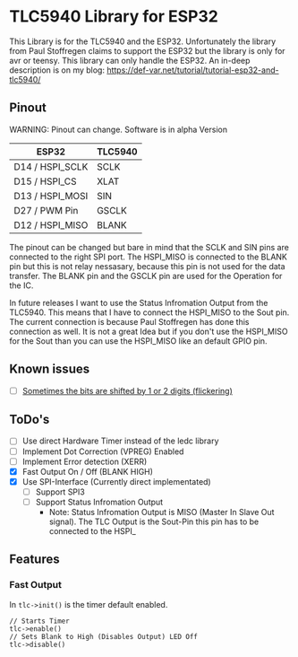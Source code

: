 # TLC5940 Library for ESP32

This Library is for the TLC5940 and the ESP32. Unfortunately the library from Paul Stoffregen claims to  support the ESP32 but the library is only for avr or teensy. This library can only handle the ESP32. An in-deep description is on my blog: https://def-var.net/tutorial/tutorial-esp32-and-tlc5940/

## Pinout

WARNING: Pinout can change. Software is in alpha Version

| ESP32 | TLC5940 |
| --- | --- |
| D14 / HSPI_SCLK | SCLK |
| D15 / HSPI_CS | XLAT | 
| D13 / HSPI_MOSI | SIN | 
| D27 / PWM Pin | GSCLK | 
| D12 / HSPI_MISO | BLANK | 

The pinout can be changed but bare in mind that the SCLK and SIN pins are connected to the right SPI port. The HSPI_MISO is connected to the BLANK pin but this is not relay nessasary, because this pin is not used for the data transfer. The BLANK pin and the GSCLK pin are used for the Operation for the IC. 

In future releases I want to use the Status Infromation Output from the TLC5940. This means that I have to connect the HSPI_MISO to the Sout pin. The current connection is because Paul Stoffregen has done this connection as well. It is not a great Idea but if you don't use the HSPI_MISO for the Sout than you can use the HSPI_MISO like an default GPIO pin. 

## Known issues

- [ ] [Sometimes the bits are shifted by 1 or 2 digits (flickering)](https://github.com/Def-Var/TLC5940/issues/1)


## ToDo's 
- [ ] Use direct Hardware Timer instead of the ledc library
- [ ] Implement Dot Correction (VPREG) Enabled 
- [ ] Implement Error detection (XERR)
- [x] Fast Output On / Off (BLANK HIGH) 
- [X] Use SPI-Interface (Currently direct implementated) 
  - [ ] Support SPI3
  - [ ] Support Status Infromation Output
    - Note: Status Infromation Output is MISO (Master In Slave Out signal). The TLC Output is the Sout-Pin this pin has to be connected to the HSPI_

## Features

### Fast Output

In `tlc->init()` is the timer default enabled.
```
// Starts Timer 
tlc->enable() 
// Sets Blank to High (Disables Output) LED Off 
tlc->disable()
```
